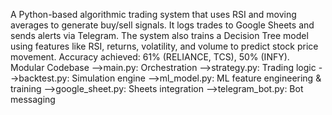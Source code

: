 A Python-based algorithmic trading system that uses RSI and moving averages to generate buy/sell signals. It logs trades to Google Sheets and sends alerts via Telegram. The system also trains a Decision Tree model using features like RSI, returns, volatility, and volume to predict stock price movement. Accuracy achieved: 61% (RELIANCE, TCS), 50% (INFY).
 Modular Codebase
-->main.py: Orchestration
-->strategy.py: Trading logic
-->backtest.py: Simulation engine
-->ml_model.py: ML feature engineering & training
-->google_sheet.py: Sheets integration
-->telegram_bot.py: Bot messaging
